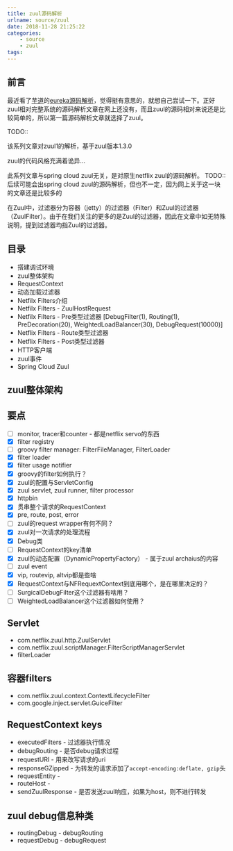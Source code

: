 ```yaml
---
title: zuul源码解析
urlname: source/zuul
date: 2018-11-28 21:25:22
categories:
    - source
    - zuul
tags:
---
```


## 前言

最近看了[芋道](http://www.iocoder.cn/)的[eureka源码解析](http://www.iocoder.cn/categories/Eureka/)，觉得挺有意思的，就想自己尝试一下。正好zuul相对完整系统的源码解析文章在网上还没有，而且zuul的源码相对来说还是比较简单的，所以第一篇源码解析文章就选择了zuul。

TODO::

该系列文章对zuul1的解析，基于zuul版本1.3.0

zuul的代码风格充满着诡异...

此系列文章与spring cloud zuul无关，是对原生netflix zuul的源码解析。
TODO:: 后续可能会出spring cloud zuul的源码解析，但也不一定，因为网上关于这一块的文章还是比较多的

在Zuul中，过滤器分为容器（jetty）的过滤器（Filter）和Zuul的过滤器（ZuulFilter）。由于在我们关注的更多的是Zuul的过滤器，因此在文章中如无特殊说明，提到过滤器均指Zuul的过滤器。

## 目录

- 搭建调试环境
- zuul整体架构
- RequestContext
- 动态加载过滤器 
- Netfilx Filters介绍
- Netfilx Filters - ZuulHostRequest
- Netfilx Filters - Pre类型过滤器 [DebugFilter(1), Routing(1), PreDecoration(20), WeightedLoadBalancer(30), DebugRequest(10000)]
- Netflix Filters - Route类型过滤器
- Netflix Filters - Post类型过滤器
- HTTP客户端
- zuul事件
- Spring Cloud Zuul

## zuul整体架构


## 要点

- [ ] monitor, tracer和counter - 都是netflix servo的东西
- [x] filter registry
- [ ] groovy filter manager: FilterFileManager, FilterLoader
- [x] filter loader
- [x] filter usage notifier
- [x] groovy的filter如何执行？
- [x] zuul的配置与ServletConfig
- [x] zuul servlet, zuul runner, filter processor
- [x] httpbin
- [x] 贯串整个请求的RequestContext
- [x] pre, route, post, error
- [ ] zuul的request wrapper有何不同？
- [x] zuul对一次请求的处理流程
- [x] Debug类
- [ ] RequestContext的key清单
- [x] zuul的动态配置（DynamicPropertyFactory） - 属于zuul archaius的内容
- [ ] zuul event
- [x] vip, routevip, altvip都是些啥
- [x] RequestContext与NFRequextContext到底用哪个，是在哪里决定的？
- [ ] SurgicalDebugFilter这个过滤器有啥用？
- [ ] WeightedLoadBalancer这个过滤器如何使用？

## Servlet
- com.netflix.zuul.http.ZuulServlet
- com.netflix.zuul.scriptManager.FilterScriptManagerServlet
- filterLoader

## 容器filters
- com.netflix.zuul.context.ContextLifecycleFilter
- com.google.inject.servlet.GuiceFilter

## RequestContext keys

- executedFilters - 过滤器执行情况
- debugRouting - 是否debug请求过程
- requestURI - 用来改写请求的uri
- responseGZipped - 为转发的请求添加了`accept-encoding:deflate, gzip`头
- requestEntity - 
- routeHost - 
- sendZuulResponse - 是否发送zuul响应，如果为host，则不进行转发

## zuul debug信息种类

- routingDebug - debugRouting
- requestDebug - debugRequest
